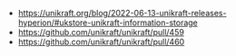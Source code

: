 - https://unikraft.org/blog/2022-06-13-unikraft-releases-hyperion/#ukstore-unikraft-information-storage
- https://github.com/unikraft/unikraft/pull/459
- https://github.com/unikraft/unikraft/pull/460
